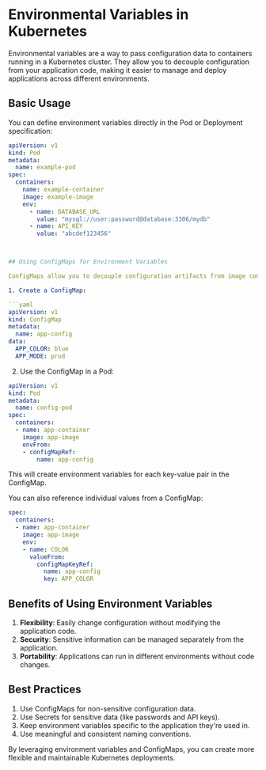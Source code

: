 # Environmental Variables in Kubernetes

Environmental variables are a way to pass configuration data to containers running in a Kubernetes cluster. They allow you to decouple configuration from your application code, making it easier to manage and deploy applications across different environments.

## Basic Usage

You can define environment variables directly in the Pod or Deployment specification:

```yaml
apiVersion: v1
kind: Pod
metadata:
  name: example-pod
spec:
  containers:
    name: example-container
    image: example-image
    env:
      - name: DATABASE_URL
        value: "mysql://user:password@database:3306/mydb"
      - name: API_KEY
        value: "abcdef123456"



## Using ConfigMaps for Environment Variables

ConfigMaps allow you to decouple configuration artifacts from image content. You can use ConfigMaps to store environment variables and inject them into your Pods.

1. Create a ConfigMap:

```yaml
apiVersion: v1
kind: ConfigMap
metadata:
  name: app-config
data:
  APP_COLOR: blue
  APP_MODE: prod
```

2. Use the ConfigMap in a Pod:

```yaml
apiVersion: v1
kind: Pod
metadata:
  name: config-pod
spec:
  containers:
  - name: app-container
    image: app-image
    envFrom:
    - configMapRef:
        name: app-config
```

This will create environment variables for each key-value pair in the ConfigMap.

You can also reference individual values from a ConfigMap:

```yaml
spec:
  containers:
  - name: app-container
    image: app-image
    env:
    - name: COLOR
      valueFrom:
        configMapKeyRef:
          name: app-config
          key: APP_COLOR
```

## Benefits of Using Environment Variables

1. **Flexibility**: Easily change configuration without modifying the application code.
2. **Security**: Sensitive information can be managed separately from the application.
3. **Portability**: Applications can run in different environments without code changes.

## Best Practices

1. Use ConfigMaps for non-sensitive configuration data.
2. Use Secrets for sensitive data (like passwords and API keys).
3. Keep environment variables specific to the application they're used in.
4. Use meaningful and consistent naming conventions.

By leveraging environment variables and ConfigMaps, you can create more flexible and maintainable Kubernetes deployments.

